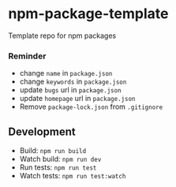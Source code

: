 # npm-package-template

Template repo for npm packages

### Reminder

-   change `name` in `package.json`
-   change `keywords` in `package.json`
-   update `bugs` url in `package.json`
-   update `homepage` url in `package.json`
-   Remove `package-lock.json` from `.gitignore`

## Development

-   Build: `npm run build`
-   Watch build: `npm run dev`
-   Run tests: `npm run test`
-   Watch tests: `npm run test:watch`
